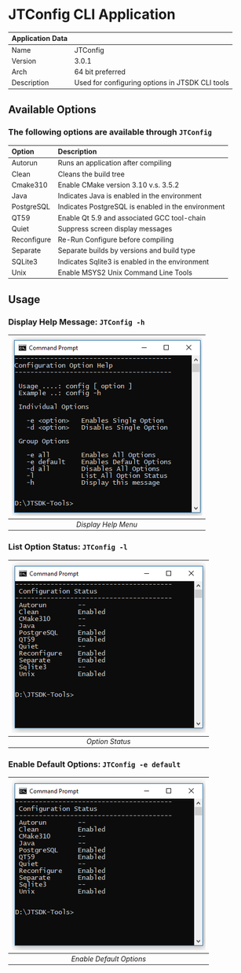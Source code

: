 # JTConfig CLI Application

| Application Data ||
| ---| --- |
| Name        | JTConfig |
| Version     | 3.0.1 |
| Arch        | 64 bit preferred |
| Description | Used for configuring options in JTSDK CLI tools |

## Available Options

### The following options are available through `JTConfig`

| Option | Description
| :--- | :--- |
| Autorun | Runs an application after compiling
| Clean | Cleans the build tree
| Cmake310 | Enable CMake version 3.10 v.s. 3.5.2
| Java | Indicates Java is enabled in the environment
| PostgreSQL | Indicates PostgreSQL is enabled in the environment
| QT59 | Enable Qt 5.9 and associated GCC tool-chain
| Quiet | Suppress screen display messages
| Reconfigure | Re-Run Configure before compiling
| Separate | Separate builds by versions and build type
| SQLite3 | Indicates Sqlite3 is enabled in the environment
| Unix | Enable MSYS2 Unix Command Line Tools

## Usage

### Display Help Message: `JTConfig -h`

| ![Option Help Menu](images/JTConfig/options.1.PNG?raw=true) |
|:--:|
| *Display Help Menu* |

### List Option Status: `JTConfig -l`

| ![Option Status](images/JTConfig/options.2.PNG?raw=true) |
|:--:|
| *Option Status* |

### Enable Default Options: `JTConfig -e default`

| ![Set Default Options](images/JTConfig/options.2.PNG?raw=true) |
|:--:|
| *Enable Default Options* |
